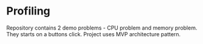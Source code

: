 # Profiling

Repository contains 2 demo problems - CPU problem and memory problem. They starts on a buttons click. Project uses MVP architecture pattern.
